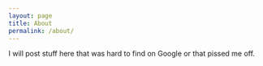 ```yaml
---
layout: page
title: About
permalink: /about/
---
```


I will post stuff here that was hard to find on Google or that pissed me off.